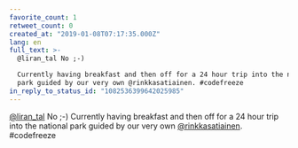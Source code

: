 ```yaml
---
favorite_count: 1
retweet_count: 0
created_at: "2019-01-08T07:17:35.000Z"
lang: en
full_text: >-
  @liran_tal No ;-)

  Currently having breakfast and then off for a 24 hour trip into the national
  park guided by our very own @rinkkasatiainen. #codefreeze
in_reply_to_status_id: "1082536399642025985"
---
```


[@liran_tal](https://twitter.com/liran_tal) No ;-) Currently having breakfast
and then off for a 24 hour trip into the national park guided by our very own
[@rinkkasatiainen](https://twitter.com/rinkkasatiainen). #codefreeze
